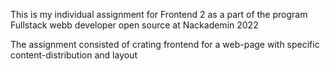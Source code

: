This is my individual assignment for Frontend 2 as a part of the program Fullstack webb developer open source at Nackademin 2022

The assignment consisted of crating frontend for a web-page with specific content-distribution and layout